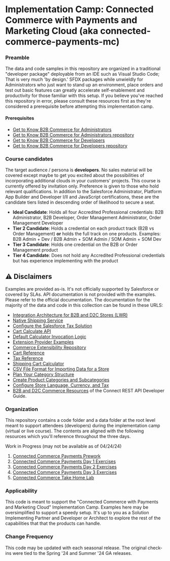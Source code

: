 # Implementation Camp: Connected Commerce with Payments and Marketing Cloud (aka connected-commerce-payments-mc)

### Preamble

The data and code samples in this repository are organized in a traditional "developer package" deployable from an IDE such as Visual Studio Code; That is very much 'by design.' SFDX packages while unwieldly for Administrators who just want to stand up an environment, place orders and test out basic features can greatly accelerate self-enablement and productivity for those familiar with this setup. If you believe you've reached this repository in error, please consult these resources first as they're considered a prerequisite before attempting this implementation camp.

#### Prerequisites
* [Get to Know B2B Commerce for Administrators](https://sfdc.co/B2BAdminGetToKnowCurriculum)
* [Get to Know B2B Commerce for Administrators repository](https://github.com/tzarrsf/b2b-commerce-gtk-admin/)
* [Get to Know B2B Commerce for Developers](https://sfdc.co/B2BDevGetToKnowCurriculum)
* [Get to Know B2B Commerce for Developers repository](https://github.com/tzarrsf/b2b-commerce-gtk-dev/)

### Course candidates
The target audience / persona is __developers__. No sales material will be covered except maybe to get you excited about the possibilities of incorporating additional clouds in your customers' projects. This course is currently offered by invitation only. Preference is given to those who hold relevant qualifications. In addition to the Salesforce Administrator, Platform App Builder and Developer I/II and JavaScript certifications, these are the candidate tiers listed in descending order of likelihood to secure a seat.

* **Ideal Candidate**: Holds all four Accredited Professional credentials: B2B Administrator, B2B Developer, Order Management Administrator, Order Management Developer
* **Tier 2 Candidate**: Holds a credential on each product track (B2B vs Order Management) __or__ holds the full track on one products. Examples: B2B Admin + Dev / B2B Admin + SOM Admin / SOM Admin + SOM Dev
* **Tier 3 Candidate**: Holds one credential on the B2B or Order Management product
* **Tier 4 Candidate**: Does not hold any Accredited Professional credentials but has experience implementing with the product

## ⚠️ Disclaimers

Examples are provided as-is. It's not officially supported by Salesforce or covered by SLAs.
API documentation is not provided with the examples. Please refer to the official documentation.
The documentation for the majority of the data and code in this collection can be found in these URLS:

* [Integration Architecture for B2B and D2C Stores (LWR)](https://developer.salesforce.com/docs/atlas.en-us.b2b_b2c_comm_dev.meta/b2b_b2c_comm_dev/b2b_b2c_comm_integration_architecture.htm)
* [Native Shipping Service](https://help.salesforce.com/s/articleView?id=sf.comm_set_up_native_shipping.htm&type=5)
* [Configure the Salesforce Tax Solution](https://help.salesforce.com/s/articleView?id=sf.comm_salesforce_tax_solution.htm&type=5)
* [Cart Calculate API](https://developer.salesforce.com/docs/commerce/salesforce-commerce/guide/cart-calculate-api.html)
* [Default Calculator Invocation Logic](https://developer.salesforce.com/docs/commerce/salesforce-commerce/guide/cart-calculate-api.html#default-calculator-invocation-logic)
* [Extension Provider Examples](https://developer.salesforce.com/docs/commerce/salesforce-commerce/guide/extension-provider-examples.html)
* [Commerce Extensibility Repository](https://github.com/forcedotcom/commerce-extensibility/tree/releases/248)
* [Cart Reference](https://developer.salesforce.com/docs/commerce/salesforce-commerce/guide/cart-reference.html)
* [Tax Reference](https://developer.salesforce.com/docs/commerce/salesforce-commerce/guide/tax-reference.html)
* [Shipping Cart Calculator](https://developer.salesforce.com/docs/commerce/salesforce-commerce/guide/ShippingCartCalculator.html)
* [CSV File Format for Importing Data for a Store](https://help.salesforce.com/s/articleView?id=sf.comm_store_csv_format.htm&type=5)
* [Plan Your Category Structure](https://help.salesforce.com/s/articleView?id=sf.comm_categories_structure.htm&type=5)
* [Create Product Categories and Subcategories](https://help.salesforce.com/s/articleView?id=sf.comm_categories_create.htm&type=5)
* [Configure Store Language, Currency, and Tax](https://help.salesforce.com/s/articleView?id=sf.comm_create_international_store.htm&type=5)
* [B2B and D2C Commerce Resources](https://developer.salesforce.com/docs/atlas.en-us.chatterapi.meta/chatterapi/connect_resources_commerce.htm) of the Connect REST API Developer Guide.

### Organization

This repository contains a code folder and a data folder at the root level meant to support attendees (developers) during the implementation camp (virtual or live course). The contents are aligned with the following resources which you'll reference throughout the three days.

Work in Progress (may not be available as of 04/24/24)
1. [Connected Commerce Payments Prework](https://sfdc.co/ConnectedCommercePaymentsPrework) 
1. [Connected Commerce Payments Day 1 Exercises](https://sfdc.co/ConnectedCommercePaymentsExercisesDay1)
1. [Connected Commerce Payments Day 2 Exercises](https://sfdc.co/ConnectedCommercePaymentsExercisesDay2)
1. [Connected Commerce Payments Day 3 Exercises](https://sfdc.co/ConnectedCommercePaymentsExercisesDay3)
1. [Connected Commerce Take Home Lab](https://sfdc.co/ConnectedCommercePaymentsTakeHomeLab)

### Applicability

This code is meant to support the "Connected Commerce with Payments and Marketing Cloud" Implementation Camp. Examples here may be oversimplified to support a speedy setup. It's up to you as a Solution Implementing Partner and Developer or Architect to explore the rest of the capabilities that that the products can handle.

### Change Frequency

This code may be updated with each seasonal release. The original check-ins were tied to the Spring '24 and Summer '24 GA releases.
